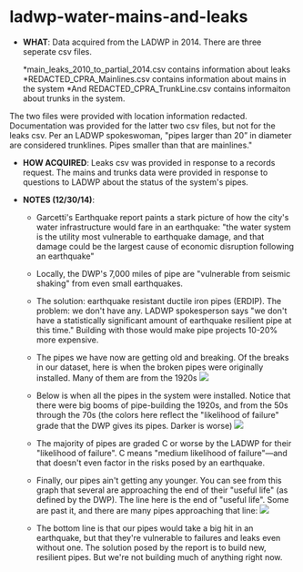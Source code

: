 ladwp-water-mains-and-leaks
===========================

* **WHAT**: Data acquired from the LADWP in 2014. There are three seperate csv files. 
	
	*main_leaks_2010_to_partial_2014.csv contains information about leaks
	*REDACTED_CPRA_Mainlines.csv contains information about mains in the system
	*And REDACTED_CPRA_TrunkLine.csv contains informaiton about trunks in the system.

The two files were provided with location information redacted. Documentation was provided for the latter two csv files, but not for the leaks csv. Per an LADWP spokeswoman, "pipes larger than 20” in diameter are considered trunklines. Pipes smaller than that are mainlines."

* **HOW ACQUIRED**: Leaks csv was provided in response to a records request. The mains and trunks data were provided in response to questions to LADWP about the status of the system's pipes.

* **NOTES (12/30/14)**:
    * Garcetti's Earthquake report paints a stark picture of how the city's water infrastructure would fare in an earthquake: "the water system is the utility most vulnerable to earthquake damage, and that damage could be the largest cause of economic disruption following an earthquake"

    * Locally, the DWP's 7,000 miles of pipe are "vulnerable from seismic shaking" from even small earthquakes.

    * The solution: earthquake resistant ductile iron pipes (ERDIP). The problem: we don't have any. LADWP spokesperson says "we don't have a statistically significant amount of earthquake resilient pipe at this time." Building with those would make pipe projects 10-20% more expensive.

    * The pipes we have now are getting old and breaking. Of the breaks in our dataset, here is when the broken pipes were originally installed. Many of them are from the 1920s
    ![](https://raw.githubusercontent.com/SCPR/kpcc-data-team/master/data/ladwp-water-mains-and-leaks/images/year_installed_for_mains_with_leaks.png)

    * Below is when all the pipes in the system were installed. Notice that there were big booms of pipe-building the 1920s, and from the 50s through the 70s (the colors here reflect the "likelihood of failure" grade that the DWP gives its pipes. Darker is worse)
    ![](https://raw.githubusercontent.com/SCPR/kpcc-data-team/master/data/ladwp-water-mains-and-leaks/images/year_installed_by_likelihood_of_failure.png)

    * The majority of pipes are graded C or worse by the LADWP for their "likelihood of failure". C means "medium likelihood of failure"—and that doesn't even factor in the risks posed by an earthquake.

    * Finally, our pipes ain't getting any younger. You can see from this graph that several are approaching the end of their "useful life" (as defined by the DWP). The line here is the end of "useful life". Some are past it, and there are many pipes approaching that line:
    ![](https://raw.githubusercontent.com/SCPR/kpcc-data-team/master/data/ladwp-water-mains-and-leaks/images/remaining_years_of_useful_life.png)

    * The bottom line is that our pipes would take a big hit in an earthquake, but that they're vulnerable to failures and leaks even without one. The solution posed by the report is to build new, resilient pipes. But we're not building much of anything right now.
